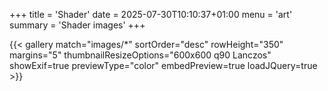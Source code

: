 +++
title = 'Shader'
date = 2025-07-30T10:10:37+01:00
menu = 'art'
summary = 'Shader images'
+++

{{< gallery match="images/*" sortOrder="desc" rowHeight="350" margins="5" thumbnailResizeOptions="600x600 q90 Lanczos" showExif=true previewType="color" embedPreview=true loadJQuery=true >}}

